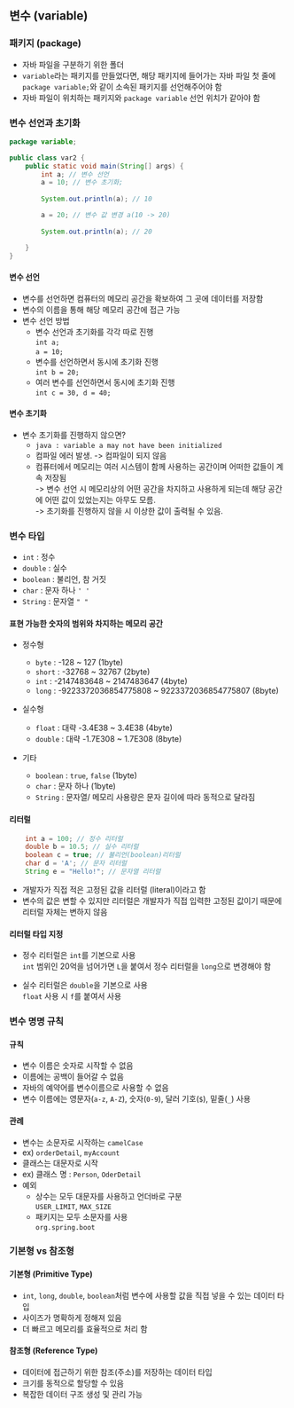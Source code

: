 ## 변수 (variable)
### 패키지 (package)
 - 자바 파일을 구분하기 위한 폴더
 - `variable`라는 패키지를 만들었다면, 해당 패키지에 들어가는 자바 파일 첫 줄에 `package variable;`와 같이 소속된 패키지를 선언해주어야 함
 - 자바 파일이 위치하는 패키지와 `package variable` 선언 위치가 같아야 함

### 변수 선언과 초기화
```java
package variable;

public class var2 {
	public static void main(String[] args) {
		int a; // 변수 선언
		a = 10; // 변수 초기화;
		
		System.out.println(a); // 10

        a = 20; // 변수 값 변경 a(10 -> 20)
        
        System.out.println(a); // 20

	}
}
```
#### 변수 선언
 - 변수를 선언하면 컴퓨터의 메모리 공간을 확보하여 그 곳에 데이터를 저장함
 - 변수의 이름을 통해 해당 메모리 공간에 접근 가능
 - 변수 선언 방법
    - 변수 선언과 초기화를 각각 따로 진행   
    `int a;`   
    `a = 10;`
    - 변수를 선언하면서 동시에 초기화 진행   
    `int b = 20;`
    - 여러 변수를 선언하면서 동시에 초기화 진행   
    `int c = 30, d = 40;`

#### 변수 초기화
 - 변수 초기화를 진행하지 않으면?
    - `java : variable a may not have been initialized`
    - 컴파일 에러 발생. -> 컴파일이 되지 않음
    - 컴퓨터에서 메모리는 여러 시스템이 함께 사용하는 공간이며 어떠한 값들이 계속 저장됨    
    -> 변수 선언 시 메모리상의 어떤 공간을 차지하고 사용하게 되는데 해당 공간에 어떤 값이 있었는지는 아무도 모름.    
    -> 초기화를 진행하지 않을 시 이상한 값이 출력될 수 있음.

### 변수 타입
 - `int` : 정수
 - `double` : 실수
 - `boolean` : 불리언, 참 거짓
 - `char` : 문자 하나 `' '`
 - `String` : 문자열 `" "`


#### 표현 가능한 숫자의 범위와 차지하는 메모리 공간
 - 정수형
    - `byte` : -128 ~ 127 (1byte)
    - `short` : -32768 ~ 32767 (2byte)
    - `int` : -2147483648 ~ 2147483647 (4byte)
    - `long` : -9223372036854775808 ~ 9223372036854775807 (8byte)

 - 실수형
    - `float` : 대략 -3.4E38 ~ 3.4E38 (4byte)
    - `double` : 대략 -1.7E308 ~ 1.7E308 (8byte)

 - 기타
    - `boolean` : `true`, `false` (1byte)
    - `char` : 문자 하나 (1byte)
    - `String` : 문자열/ 메모리 사용량은 문자 길이에 따라 동적으로 달라짐

#### 리터럴
```java
    int a = 100; // 정수 리터럴
	double b = 10.5; // 실수 리터럴
	boolean c = true; // 불리언(boolean)리터럴 
	char d = 'A'; // 문자 리터럴
	String e = "Hello!"; // 문자열 리터럴
```
 - 개발자가 직접 적은 고정된 값을 리터럴 (literal)이라고 함
 - 변수의 값은 변할 수 있지만 리터럴은 개발자가 직접 입력한 고정된 값이기 때문에 리터럴 자체는 변하지 않음

#### 리터럴 타입 지정
 - 정수 리터럴은 `int`를 기본으로 사용   
 `int` 범위인 20억을 넘어가면 `L`을 붙여서 정수 리터럴을 `long`으로 변경해야 함   

 - 실수 리터럴은 `double`을 기본으로 사용   
 `float` 사용 시 `f`를 붙여서 사용

### 변수 명명 규칙
#### 규칙
 - 변수 이름은 숫자로 시작할 수 없음
 - 이름에는 공백이 들어갈 수 없음
 - 자바의 예약어를 변수이름으로 사용할 수 없음
 - 변수 이름에는 영문자(`a-z`, `A-Z`), 숫자(`0-9`), 달러 기호(`$`), 밑줄(`_`) 사용

#### 관례
 - 변수는 소문자로 시작하는 `camelCase`
 - ex) `orderDetail`, `myAccount`
 - 클래스는 대문자로 시작
 - ex) 클래스 명 : `Person`, `OderDetail`
 - 예외
   - 상수는 모두 대문자를 사용하고 언더바로 구분   
   `USER_LIMIT`, `MAX_SIZE`
   - 패키지는 모두 소문자를 사용   
   `org.spring.boot`
   
### 기본형 vs 참조형
#### 기본형 (Primitive Type)
 - `int`, `long`, `double`, `boolean`처럼 변수에 사용할 값을 직접 넣을 수 있는 데이터 타입
 - 사이즈가 명확하게 정해져 있음
 - 더 빠르고 메모리를 효율적으로 처리 함

#### 참조형 (Reference Type)
 - 데이터에 접근하기 위한 참조(주소)를 저장하는 데이터 타입
 - 크기를 동적으로 할당할 수 있음
 - 복잡한 데이터 구조 생성 및 관리 가능

























